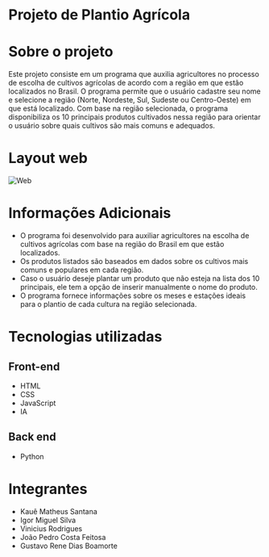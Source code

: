 # Projeto de Plantio Agrícola


# Sobre o projeto

Este projeto consiste em um programa que auxilia agricultores no processo de escolha de cultivos agrícolas de acordo com a região em que estão localizados no Brasil. O programa permite que o usuário cadastre seu nome e selecione a região (Norte, Nordeste, Sul, Sudeste ou Centro-Oeste) em que está localizado. Com base na região selecionada, o programa disponibiliza os 10 principais produtos cultivados nessa região para orientar o usuário sobre quais cultivos são mais comuns e adequados.

# Layout web
![Web](https://github.com/ksantanac/Challenge/blob/main/teste.png)

# Informações Adicionais

- O programa foi desenvolvido para auxiliar agricultores na escolha de cultivos agrícolas com base na região do Brasil em que estão localizados.
- Os produtos listados são baseados em dados sobre os cultivos mais comuns e populares em cada região.
- Caso o usuário deseje plantar um produto que não esteja na lista dos 10 principais, ele tem a opção de inserir manualmente o nome do produto.
- O programa fornece informações sobre os meses e estações ideais para o plantio de cada cultura na região selecionada.

# Tecnologias utilizadas
## Front-end
- HTML
- CSS
- JavaScript
- IA

## Back end
- Python

# Integrantes

- Kauê Matheus Santana 
- Igor Miguel Silva 
- Vinicius Rodrigues 
- João Pedro Costa Feitosa 
- Gustavo Rene Dias Boamorte 
